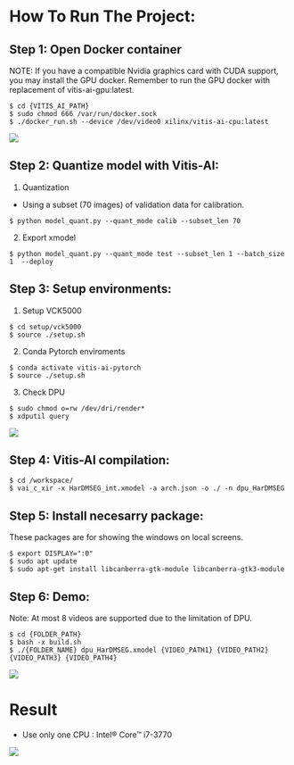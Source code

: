 # How To Run The Project:

## Step 1: Open Docker container
NOTE: If you have a compatible Nvidia graphics card with CUDA support, you may install the GPU docker. Remember to run the GPU docker with replacement of vitis-ai-gpu:latest.
```
$ cd {VITIS_AI_PATH}
$ sudo chmod 666 /var/run/docker.sock
$ ./docker_run.sh --device /dev/video0 xilinx/vitis-ai-cpu:latest
```
![](https://i.imgur.com/UFhE4D1.png)

## Step 2: Quantize model with Vitis-AI:
1. Quantization
* Using a subset (70 images) of validation data for calibration.
```
$ python model_quant.py --quant_mode calib --subset_len 70
```

2. Export xmodel
```
$ python model_quant.py --quant_mode test --subset_len 1 --batch_size 1  --deploy
```


## Step 3: Setup environments:
1. Setup VCK5000
```
$ cd setup/vck5000
$ source ./setup.sh
```
2. Conda Pytorch enviroments
```
$ conda activate vitis-ai-pytorch
$ source ./setup.sh
```
3. Check DPU
```
$ sudo chmod o=rw /dev/dri/render*
$ xdputil query
```
![](https://i.imgur.com/tiaquLA.png)


## Step 4: Vitis-AI compilation:
```
$ cd /workspace/
$ vai_c_xir -x HarDMSEG_int.xmodel -a arch.json -o ./ -n dpu_HarDMSEG
```

## Step 5: Install necesarry package:
These packages are for showing the windows on local screens.
```
$ export DISPLAY=":0"
$ sudo apt update
$ sudo apt-get install libcanberra-gtk-module libcanberra-gtk3-module
```
## Step 6: Demo:
Note: At most 8 videos are supported due to the limitation of DPU.
```
$ cd {FOLDER_PATH}
$ bash -x build.sh
$ ./{FOLDER_NAME} dpu_HarDMSEG.xmodel {VIDEO_PATH1} {VIDEO_PATH2} {VIDEO_PATH3} {VIDEO_PATH4}
```
![](https://i.imgur.com/aca0EHN.jpg)


# Result
* Use only one CPU : Intel® Core™ i7-3770

![](https://i.imgur.com/xyQadI6.png)

